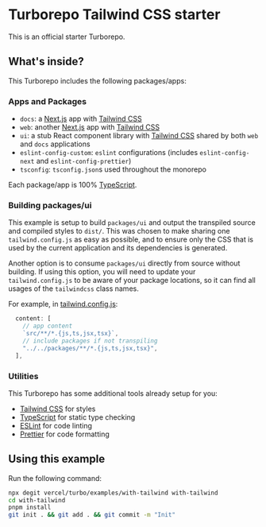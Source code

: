 # Turborepo Tailwind CSS starter

This is an official starter Turborepo.

## What's inside?

This Turborepo includes the following packages/apps:

### Apps and Packages

- `docs`: a [Next.js](https://nextjs.org/) app with
  [Tailwind CSS](https://tailwindcss.com/)
- `web`: another [Next.js](https://nextjs.org/) app with
  [Tailwind CSS](https://tailwindcss.com/)
- `ui`: a stub React component library with
  [Tailwind CSS](https://tailwindcss.com/) shared by both `web` and `docs`
  applications
- `eslint-config-custom`: `eslint` configurations (includes `eslint-config-next`
  and `eslint-config-prettier`)
- `tsconfig`: `tsconfig.json`s used throughout the monorepo

Each package/app is 100% [TypeScript](https://www.typescriptlang.org/).

### Building packages/ui

This example is setup to build `packages/ui` and output the transpiled source
and compiled styles to `dist/`. This was chosen to make sharing one
`tailwind.config.js` as easy as possible, and to ensure only the CSS that is
used by the current application and its dependencies is generated.

Another option is to consume `packages/ui` directly from source without
building. If using this option, you will need to update your
`tailwind.config.js` to be aware of your package locations, so it can find all
usages of the `tailwindcss` class names.

For example, in
[tailwind.config.js](packages/tailwind-config/tailwind.config.js):

```js
  content: [
    // app content
    `src/**/*.{js,ts,jsx,tsx}`,
    // include packages if not transpiling
    "../../packages/**/*.{js,ts,jsx,tsx}",
  ],
```

### Utilities

This Turborepo has some additional tools already setup for you:

- [Tailwind CSS](https://tailwindcss.com/) for styles
- [TypeScript](https://www.typescriptlang.org/) for static type checking
- [ESLint](https://eslint.org/) for code linting
- [Prettier](https://prettier.io) for code formatting

## Using this example

Run the following command:

```sh
npx degit vercel/turbo/examples/with-tailwind with-tailwind
cd with-tailwind
pnpm install
git init . && git add . && git commit -m "Init"
```
